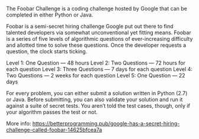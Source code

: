 The Foobar Challenge is a coding challenge hosted by Google that can be completed in either Python or Java.

Foobar is a semi-secret hiring challenge Google put out there to find talented developers via somewhat unconventional yet fitting means. 
Foobar is a series of five levels of algorithmic questions of ever-increasing difficulty and allotted time to solve these questions. 
Once the developer requests a question, the clock starts ticking.

Level 1: One Question — 48 hours
Level 2: Two Questions — 72 hours for each question
Level 3: Three Questions — 7 days for each question
Level 4: Two Questions — 2 weeks for each question
Level 5: One Question — 22 days

For every problem, you can either submit a solution written in Python (2.7) or Java.
Before submitting, you can also validate your solution and run it against a suite of secret tests. 
You aren’t told the test cases, though, only if your algorithm passes the test or not.

More info: https://betterprogramming.pub/google-has-a-secret-hiring-challenge-called-foobar-14625bfcea7a
